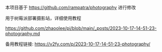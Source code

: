 本项目基于 https://github.com/rampatra/photography 进行修改

用于树莓派部署摄影站，详细使用教程

https://github.com/zhaoolee/pi/blob/main/_posts/2023-10-17-14-51-23-photography.md

备用教程链接: https://v2fy.com/p/2023-10-17-14-51-23-photography/


